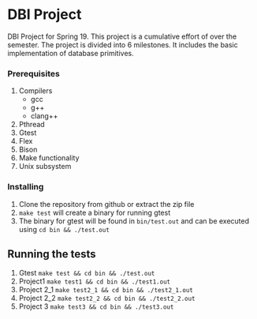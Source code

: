 # DBI Project

DBI Project for Spring 19. This project is a cumulative effort of over the
semester. The project is divided into 6 milestones. It includes the basic
implementation of database primitives.

### Prerequisites

1. Compilers
    * gcc
    * g++
    * clang++
2. Pthread
3. Gtest
4. Flex 
5. Bison
6. Make functionality
7. Unix subsystem

### Installing

1. Clone the repository from github or extract the zip file
2. `make test` will create a binary for running gtest
3. The binary for gtest will be found in `bin/test.out` and can be executed
   using `cd bin && ./test.out`

## Running the tests

1. Gtest `make test && cd bin && ./test.out` 
2. Project1 `make test1 && cd bin && ./test1.out`
3. Project 2_1 `make test2_1 && cd bin && ./test2_1.out`
4. Project 2_2 `make test2_2 && cd bin && ./test2_2.out`
5. Project 3 `make test3 && cd bin && ./test3.out`
